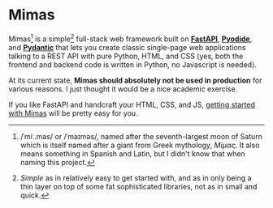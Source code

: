 # Mimas

Mimas[^1] is a simple[^2] full-stack web framework built on [**FastAPI**](https://fastapi.tiangolo.com/), [**Pyodide**](https://pyodide.org/), and [**Pydantic**](https://docs.pydantic.dev/) that lets you create classic single-page web applications talking to a REST API with pure Python, HTML, and CSS (yes, both the frontend and backend code is written in Python, no Javascript is needed).

At its current state, **Mimas should absolutely not be used in production** for various reasons. I just thought it would be a nice academic exercise.

If you like FastAPI and handcraft your HTML, CSS, and JS, [getting started with Mimas](#todo) will be pretty easy for you.

[^1]: /ˈmíː.mas/ or /ˈmaɪməs/, named after the seventh-largest moon of Saturn which is itself named after a giant from Greek mythology, *Μίμας*. It also means something in Spanish and Latin, but I didn't know that when naming this project.

[^2]: *Simple* as in relatively easy to get started with, and as in only being a thin layer on top of some fat sophisticated libraries, not as in small and quick.

